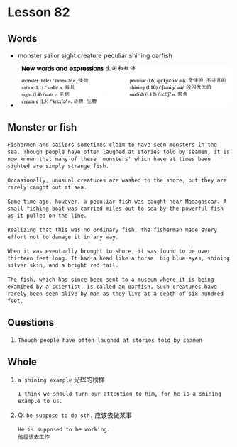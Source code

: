 # Lesson 82

## Words

- monster sailor sight creature peculiar shining oarfish

- ![Words](../../../Images/Part2/09/words-82.png)

## Monster or fish

```
Fishermen and sailors sometimes claim to have seen monsters in the sea. Though people have often laughed at stories told by seamen, it is now known that many of these 'monsters' which have at times been sighted are simply strange fish.

Occasionally, unusual creatures are washed to the shore, but they are rarely caught out at sea.

Some time ago, however, a peculiar fish was caught near Madagascar. A small fishing boat was carried miles out to sea by the powerful fish as it pulled on the line.

Realizing that this was no ordinary fish, the fisherman made every effort not to damage it in any way.

When it was eventually brought to shore, it was found to be over thirteen feet long. It had a head like a horse, big blue eyes, shining silver skin, and a bright red tail.

The fish, which has since been sent to a museum where it is being examined by a scientist, is called an oarfish. Such creatures have rarely been seen alive by man as they live at a depth of six hundred feet.
```

## Questions

1. `Though people have often laughed at stories told by seamen`

## Whole

1. `a shining example` 光辉的榜样

   ```
   I think we should turn our attention to him, for he is a shining example to us.
   ```

2. Q: `be suppose to do sth.` 应该去做某事

   ```
   He is supposed to be working.
   他应该去工作
   ```

